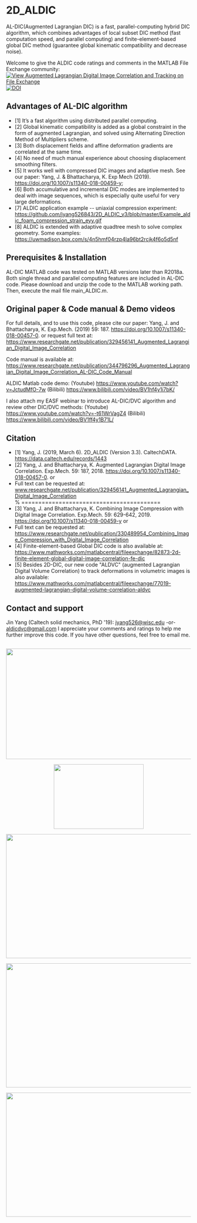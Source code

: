 # 2D_ALDIC 
AL-DIC(Augmented Lagrangian DIC) is a fast, parallel-computing hybrid DIC algorithm, which combines advantages of local subset DIC method (fast computation speed, and parallel computing) and finite-element-based global DIC method (guarantee global kinematic compatibility and decrease noise).  

Welcome to give the ALDIC code ratings and comments in the MATLAB File Exchange community: [![View Augmented Lagrangian Digital Image Correlation and Tracking on File Exchange](https://www.mathworks.com/matlabcentral/images/matlab-file-exchange.svg)](https://www.mathworks.com/matlabcentral/fileexchange/70499-augmented-lagrangian-digital-image-correlation-and-tracking)
[![DOI](https://data.caltech.edu/badge/174234539.svg)](https://data.caltech.edu/badge/latestdoi/174234539)

## Advantages of AL-DIC algorithm
* [1] It’s a fast algorithm using distributed parallel computing.  
* [2]	Global kinematic compatibility is added as a global constraint in the form of augmented Lagrangian, and solved using Alternating Direction Method of Multipliers scheme.
* [3]	Both displacement fields and affine deformation gradients are correlated at the same time.
* [4]	No need of much manual experience about choosing displacement smoothing filters.
* [5]	It works well with compressed DIC images and adaptive mesh. See our paper: Yang, J. & Bhattacharya, K. Exp Mech (2019). https://doi.org/10.1007/s11340-018-00459-y;
* [6]	Both accumulative and incremental DIC modes are implemented to deal with image sequences, which is especially quite useful for very large deformations. 
* [7]	ALDIC application example -- uniaxial compression experiment:
https://github.com/jyang526843/2D_ALDIC_v3/blob/master/Example_aldic_foam_compression_strain_eyy.gif
* [8]	ALDIC is extended with adaptive quadtree mesh to solve complex geometry. Some examples: https://uwmadison.box.com/s/4n5hmf04rzp4la96bt2rcjk4f6o5d5nf

## Prerequisites & Installation
AL-DIC MATLAB code was tested on MATLAB versions later than R2018a. Both single thread and parallel computing features are included in AL-DIC code. Please download and unzip the code to the MATLAB working path. Then, execute the mail file main_ALDIC.m.

## Original paper & Code manual & Demo videos
For full details, and to use this code, please cite our paper:
Yang, J. and Bhattacharya, K. Exp.Mech. (2019) 59: 187. https://doi.org/10.1007/s11340-018-00457-0.
or request full text at:
https://www.researchgate.net/publication/329456141_Augmented_Lagrangian_Digital_Image_Correlation


Code manual is available at:
https://www.researchgate.net/publication/344796296_Augmented_Lagrangian_Digital_Image_Correlation_AL-DIC_Code_Manual


ALDIC Matlab code demo:
(Youtube) https://www.youtube.com/watch?v=JctudMfO-7w
(Bilibili) https://www.bilibili.com/video/BV1hf4y1i7bK/


I also attach my EASF webinar to introduce AL-DIC/DVC algorithm and review other DIC/DVC methods:
(Youtube) https://www.youtube.com/watch?v=-t61WrVagZ4
(Bilibili) https://www.bilibili.com/video/BV1ff4y1B71L/



## Citation
* [1] Yang, J. (2019, March 6). 2D_ALDIC (Version 3.3). CaltechDATA. https://data.caltech.edu/records/1443
* [2] Yang, J. and Bhattacharya, K. Augmented Lagrangian Digital Image Correlation. Exp.Mech. 59: 187, 2018. https://doi.org/10.1007/s11340-018-00457-0.   or 
* Full text can be requested at: www.researchgate.net/publication/329456141_Augmented_Lagrangian_Digital_Image_Correlation  
% =========================================
* [3] Yang, J. and Bhattacharya, K. Combining Image Compression with Digital Image Correlation. Exp.Mech. 59: 629-642, 2019. https://doi.org/10.1007/s11340-018-00459-y or
* Full text can be requested at: https://www.researchgate.net/publication/330489954_Combining_Image_Compression_with_Digital_Image_Correlation
* [4] Finite-element-based Global DIC code is also available at:
https://www.mathworks.com/matlabcentral/fileexchange/82873-2d-finite-element-global-digital-image-correlation-fe-dic
* [5] Besides 2D-DIC, our new code "ALDVC" (augmented Lagrangian Digital Volume Correlation) to track deformations in volumetric images is also available:
https://www.mathworks.com/matlabcentral/fileexchange/77019-augmented-lagrangian-digital-volume-correlation-aldvc

## Contact and support
Jin Yang (Caltech solid mechanics, PhD '19): jyang526@wisc.edu  -or-  aldicdvc@gmail.com
I appreciate your comments and ratings to help me further improve this code. If you have other questions, feel free to email me.


##
 
<p align="center">
  <img width="538" height="301" src="https://github.com/jyang526843/2D_ALDIC_v3/blob/master/logo_aldic.png"></p>
  <p align="center">
  <img width="245" height="176" src="https://github.com/jyang526843/2D_ALDIC_v3/blob/master/Example_aldic_foam_compression_strain_eyy.gif"></p>
  <p align="center"><img width="600" height="338" src="https://github.com/jyang526843/2D_ALDIC/blob/master/results_ALDIC_Quadtree_demo/Demo1.gif"></p>
  <p align="center">
 <img width="600" height="338" src="https://github.com/jyang526843/2D_ALDIC/blob/master/results_ALDIC_Quadtree_demo/Demo2.gif"></p>
  <p align="center">
 <img width="600" height="338" src="https://github.com/jyang526843/2D_ALDIC/blob/master/results_ALDIC_Quadtree_demo/Demo3.gif">
</p>


 

